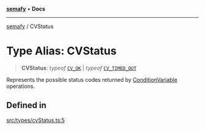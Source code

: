 [**semafy**](../README.md) • **Docs**

***

[semafy](../globals.md) / CVStatus

# Type Alias: CVStatus

> **CVStatus**: *typeof* [`CV_OK`](../variables/CV_OK.md) \| *typeof* [`CV_TIMED_OUT`](../variables/CV_TIMED_OUT.md)

Represents the possible status codes
returned by [ConditionVariable](../classes/ConditionVariable.md) operations.

## Defined in

[src/types/cvStatus.ts:5](https://github.com/havelessbemore/semafy/blob/bc2afcafa5917c57eff4df5c0126278459b970d5/src/types/cvStatus.ts#L5)
